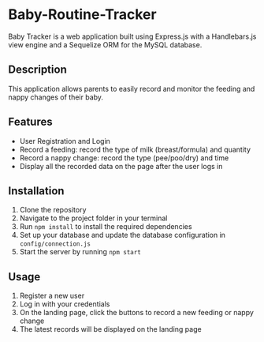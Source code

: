 # Baby-Routine-Tracker

Baby Tracker is a web application built using Express.js with a Handlebars.js view engine and a Sequelize ORM for the MySQL database.

## Description

This application allows parents to easily record and monitor the feeding and nappy changes of their baby.

## Features

- User Registration and Login
- Record a feeding: record the type of milk (breast/formula) and quantity
- Record a nappy change: record the type (pee/poo/dry) and time
- Display all the recorded data on the page after the user logs in

## Installation

1. Clone the repository
2. Navigate to the project folder in your terminal
3. Run `npm install` to install the required dependencies
4. Set up your database and update the database configuration in `config/connection.js`
5. Start the server by running `npm start`

## Usage

1. Register a new user
2. Log in with your credentials
3. On the landing page, click the buttons to record a new feeding or nappy change
4. The latest records will be displayed on the landing page
